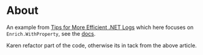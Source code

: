 ﻿# About

An example from [Tips for More Efficient .NET Logs](https://www.telerik.com/blogs/tips-more-efficient-dotnet-logs) which here focuses on `Enrich.WithProperty`, see the [docs](https://github.com/serilog/serilog/wiki/Enrichment).

Karen refactor part of the code, otherwise its in tack from the above article.
